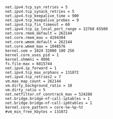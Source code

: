 	net.ipv4.tcp_syn_retries = 5
	net.ipv4.tcp_synack_retries = 5
	net.ipv4.tcp_keepalive_time = 900
	net.ipv4.tcp_keepalive_probes = 9
	net.ipv4.tcp_fin_timeout = 60
	net.ipv4.tcp_ip_local_port_range = 32768 65500
	net.core.rmem_default = 262144
	net.core.rmem_max = 4194304
	net.core.wmem_default = 262144
	net.core.wmem_max = 1048576
	kernel.sem = 1024 32000 100 256
	kernel.core_uses_pid = 1
	kernel.shmmni = 4096
	fs.file-max = 6815744
	net.ipv4.ip_forward = 1
	net.ipv4.tcp_max_orphans = 131072
	net.ipv4.tcp_retries2 = 7
	vm.max_map_count = 262144
	vm.dirty_background_ratio = 10
	vm.dirty_ratio = 5
	net.netfilter.nf_conntrack_max = 524288
	net.bridge.bridge-nf-call-iptables = 1
	net.bridge.bridge-nf-call-ip6tables = 1
	kernel.core_pattern = core-%e-%p-%t
	#vm_min_free_kbytes = 131072